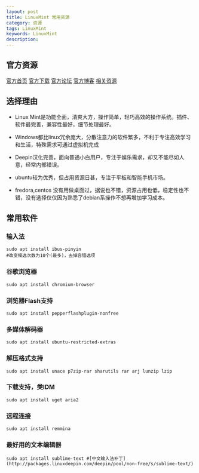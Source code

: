 ```yaml
---
layout: post
title: LinuxMint 常用资源
category: 资源
tags: LinuxMint
keywords: LinuxMint
description: 
---
```


## 官方资源

  [官方首页](http://linuxmint.com) [官方下载](http://www.linuxmint.com/download.php) [官方论坛](http://forums.linuxmint.com) [官方博客](http://blog.linuxmint.com) [相关资源](http://www.mintos.org)

## 选择理由

- Linux Mint是功能全面，清爽大方，操作简单，轻巧高效的操作系统。插件、软件最完善，兼容性最好，细节处理最好。

- Windows都比linux冗余庞大，分散注意力的软件繁多，不利于专注高效学习和生活，特殊需求可通过虚拟机完成

- Deepin汉化完善，面向普通小白用户，专注于娱乐需求，却又不能尽如人意，经常内部错误。

- ubuntu较为优秀，但占用资源日甚，专注于平板和智能手机市场。

- fredora,centos 没有用做桌面过，据说也不错，资源占用也低，稳定性也不错，没有选择仅仅因为熟悉了debian系操作不想再增加学习成本。

## 常用软件

### 输入法

    sudo apt install ibus-pinyin
    #改变候选次数为10个(最多)，去掉容错选项
    
### 谷歌浏览器
    
    sudo apt install chromium-browser
    
### 浏览器Flash支持

    sudo apt install pepperflashplugin-nonfree
  
### 多媒体解码器

    sudo apt install ubuntu-restricted-extras

### 解压格式支持

    sudo apt install unace p7zip-rar sharutils rar arj lunzip lzip
    
### 下载支持，类IDM

    sudo apt install uget aria2

### 远程连接

    sudo apt install remmina
  
### 最好用的文本编辑器

    sudo apt install sublime-text #[中文输入法补丁](http://packages.linuxdeepin.com/deepin/pool/non-free/s/sublime-text/)

